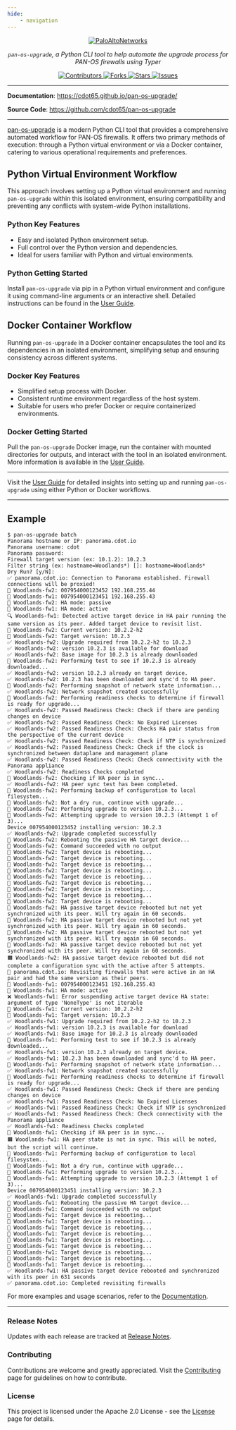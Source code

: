 ```yaml
---
hide:
    - navigation
---
```


<style>
.md-content .md-typeset h1 { display: none; }
</style>

<p align="center">
    <a href="https://paloaltonetworks.com"><img src="https://github.com/cdot65/pan-os-upgrade/blob/main/docs/images/logo.svg?raw=true" alt="PaloAltoNetworks"></a>
</p>
<p align="center">
    <em><code>pan-os-upgrade</code>, a Python CLI tool to help automate the upgrade process for PAN-OS firewalls using Typer</em>
</p>
<p align="center">
<a href="https://github.com/cdot65/pan-os-upgrade/graphs/contributors" target="_blank">
    <img src="https://img.shields.io/github/contributors/cdot65/pan-os-upgrade.svg?style=for-the-badge" alt="Contributors">
</a>
<a href="https://github.com/cdot65/pan-os-upgrade/network/members" target="_blank">
    <img src="https://img.shields.io/github/forks/cdot65/pan-os-upgrade.svg?style=for-the-badge" alt="Forks">
</a>
<a href="https://github.com/cdot65/pan-os-upgrade/stargazers" target="_blank">
    <img src="https://img.shields.io/github/stars/cdot65/pan-os-upgrade.svg?style=for-the-badge" alt="Stars">
</a>
<a href="https://github.com/cdot65/pan-os-upgrade/issues" target="_blank">
    <img src="https://img.shields.io/github/issues/cdot65/pan-os-upgrade.svg?style=for-the-badge" alt="Issues">
</a>
</p>

---

**Documentation**: <a href="https://cdot65.github.io/pan-os-upgrade/" target="_blank">https://cdot65.github.io/pan-os-upgrade/</a>

**Source Code**: <a href="https://github.com/cdot65/pan-os-upgrade" target="_blank">https://github.com/cdot65/pan-os-upgrade</a>

---

<a href="https://github.com/cdot65/pan-os-upgrade" target="_blank">pan-os-upgrade</a> is a modern Python CLI tool that provides a comprehensive automated workflow for PAN-OS firewalls. It offers two primary methods of execution: through a Python virtual environment or via a Docker container, catering to various operational requirements and preferences.

## Python Virtual Environment Workflow

This approach involves setting up a Python virtual environment and running `pan-os-upgrade` within this isolated environment, ensuring compatibility and preventing any conflicts with system-wide Python installations.

### Python Key Features

- Easy and isolated Python environment setup.
- Full control over the Python version and dependencies.
- Ideal for users familiar with Python and virtual environments.

### Python Getting Started

Install `pan-os-upgrade` via pip in a Python virtual environment and configure it using command-line arguments or an interactive shell. Detailed instructions can be found in the [User Guide](user-guide/python/getting-started.md).

## Docker Container Workflow

Running `pan-os-upgrade` in a Docker container encapsulates the tool and its dependencies in an isolated environment, simplifying setup and ensuring consistency across different systems.

### Docker Key Features

- Simplified setup process with Docker.
- Consistent runtime environment regardless of the host system.
- Suitable for users who prefer Docker or require containerized environments.

### Docker Getting Started

Pull the `pan-os-upgrade` Docker image, run the container with mounted directories for outputs, and interact with the tool in an isolated environment. More information is available in the [User Guide](user-guide/docker/getting-started.md).

---

Visit the [User Guide](user-guide/introduction.md) for detailed insights into setting up and running `pan-os-upgrade` using either Python or Docker workflows.

---

## Example

<div class="termy">

```console
$ pan-os-upgrade batch
Panorama hostname or IP: panorama.cdot.io
Panorama username: cdot
Panorama password:
Firewall target version (ex: 10.1.2): 10.2.3
Filter string (ex: hostname=Woodlands*) []: hostname=Woodlands*
Dry Run? [y/N]:
✅ panorama.cdot.io: Connection to Panorama established. Firewall connections will be proxied!
📝 Woodlands-fw2: 007954000123452 192.168.255.44
📝 Woodlands-fw1: 007954000123451 192.168.255.43
📝 Woodlands-fw2: HA mode: passive
📝 Woodlands-fw1: HA mode: active
🔍 Woodlands-fw1: Detected active target device in HA pair running the same version as its peer. Added target device to revisit list.
📝 Woodlands-fw2: Current version: 10.2.2-h2
📝 Woodlands-fw2: Target version: 10.2.3
✅ Woodlands-fw2: Upgrade required from 10.2.2-h2 to 10.2.3
✅ Woodlands-fw2: version 10.2.3 is available for download
✅ Woodlands-fw2: Base image for 10.2.3 is already downloaded
🚀 Woodlands-fw2: Performing test to see if 10.2.3 is already downloaded...
✅ Woodlands-fw2: version 10.2.3 already on target device.
✅ Woodlands-fw2: 10.2.3 has been downloaded and sync'd to HA peer.
🚀 Woodlands-fw2: Performing snapshot of network state information...
✅ Woodlands-fw2: Network snapshot created successfully
🚀 Woodlands-fw2: Performing readiness checks to determine if firewall is ready for upgrade...
✅ Woodlands-fw2: Passed Readiness Check: Check if there are pending changes on device
✅ Woodlands-fw2: Passed Readiness Check: No Expired Licenses
✅ Woodlands-fw2: Passed Readiness Check: Checks HA pair status from the perspective of the current device
✅ Woodlands-fw2: Passed Readiness Check: Check if NTP is synchronized
✅ Woodlands-fw2: Passed Readiness Check: Check if the clock is synchronized between dataplane and management plane
✅ Woodlands-fw2: Passed Readiness Check: Check connectivity with the Panorama appliance
✅ Woodlands-fw2: Readiness Checks completed
🚀 Woodlands-fw2: Checking if HA peer is in sync...
✅ Woodlands-fw2: HA peer sync test has been completed.
🚀 Woodlands-fw2: Performing backup of configuration to local filesystem...
🚀 Woodlands-fw2: Not a dry run, continue with upgrade...
🚀 Woodlands-fw2: Performing upgrade to version 10.2.3...
🚀 Woodlands-fw2: Attempting upgrade to version 10.2.3 (Attempt 1 of 3)...
Device 007954000123452 installing version: 10.2.3
✅ Woodlands-fw2: Upgrade completed successfully
🚀 Woodlands-fw2: Rebooting the passive HA target device...
📝 Woodlands-fw2: Command succeeded with no output
🔧 Woodlands-fw2: Target device is rebooting...
🔧 Woodlands-fw2: Target device is rebooting...
🔧 Woodlands-fw2: Target device is rebooting...
🔧 Woodlands-fw2: Target device is rebooting...
🔧 Woodlands-fw2: Target device is rebooting...
🔧 Woodlands-fw2: Target device is rebooting...
🔧 Woodlands-fw2: Target device is rebooting...
🔧 Woodlands-fw2: Target device is rebooting...
🔧 Woodlands-fw2: Target device is rebooting...
🔧 Woodlands-fw2: HA passive target device rebooted but not yet synchronized with its peer. Will try again in 60 seconds.
🔧 Woodlands-fw2: HA passive target device rebooted but not yet synchronized with its peer. Will try again in 60 seconds.
🔧 Woodlands-fw2: HA passive target device rebooted but not yet synchronized with its peer. Will try again in 60 seconds.
🔧 Woodlands-fw2: HA passive target device rebooted but not yet synchronized with its peer. Will try again in 60 seconds.
🟧 Woodlands-fw2: HA passive target device rebooted but did not complete a configuration sync with the active after 5 attempts.
🚀 panorama.cdot.io: Revisiting firewalls that were active in an HA pair and had the same version as their peers.
📝 Woodlands-fw1: 007954000123451 192.168.255.43
📝 Woodlands-fw1: HA mode: active
❌ Woodlands-fw1: Error suspending active target device HA state: argument of type 'NoneType' is not iterable
📝 Woodlands-fw1: Current version: 10.2.2-h2
📝 Woodlands-fw1: Target version: 10.2.3
✅ Woodlands-fw1: Upgrade required from 10.2.2-h2 to 10.2.3
✅ Woodlands-fw1: version 10.2.3 is available for download
✅ Woodlands-fw1: Base image for 10.2.3 is already downloaded
🚀 Woodlands-fw1: Performing test to see if 10.2.3 is already downloaded...
✅ Woodlands-fw1: version 10.2.3 already on target device.
✅ Woodlands-fw1: 10.2.3 has been downloaded and sync'd to HA peer.
🚀 Woodlands-fw1: Performing snapshot of network state information...
✅ Woodlands-fw1: Network snapshot created successfully
🚀 Woodlands-fw1: Performing readiness checks to determine if firewall is ready for upgrade...
✅ Woodlands-fw1: Passed Readiness Check: Check if there are pending changes on device
✅ Woodlands-fw1: Passed Readiness Check: No Expired Licenses
✅ Woodlands-fw1: Passed Readiness Check: Check if NTP is synchronized
✅ Woodlands-fw1: Passed Readiness Check: Check connectivity with the Panorama appliance
✅ Woodlands-fw1: Readiness Checks completed
🚀 Woodlands-fw1: Checking if HA peer is in sync...
🟧 Woodlands-fw1: HA peer state is not in sync. This will be noted, but the script will continue.
🚀 Woodlands-fw1: Performing backup of configuration to local filesystem...
🚀 Woodlands-fw1: Not a dry run, continue with upgrade...
🚀 Woodlands-fw1: Performing upgrade to version 10.2.3...
🚀 Woodlands-fw1: Attempting upgrade to version 10.2.3 (Attempt 1 of 3)...
Device 007954000123451 installing version: 10.2.3
✅ Woodlands-fw1: Upgrade completed successfully
🚀 Woodlands-fw1: Rebooting the passive HA target device...
📝 Woodlands-fw1: Command succeeded with no output
🔧 Woodlands-fw1: Target device is rebooting...
🔧 Woodlands-fw1: Target device is rebooting...
🔧 Woodlands-fw1: Target device is rebooting...
🔧 Woodlands-fw1: Target device is rebooting...
🔧 Woodlands-fw1: Target device is rebooting...
🔧 Woodlands-fw1: Target device is rebooting...
🔧 Woodlands-fw1: Target device is rebooting...
🔧 Woodlands-fw1: Target device is rebooting...
🔧 Woodlands-fw1: Target device is rebooting...
✅ Woodlands-fw1: HA passive target device rebooted and synchronized with its peer in 631 seconds
✅ panorama.cdot.io: Completed revisiting firewalls
```

</div>

For more examples and usage scenarios, refer to the [Documentation](https://cdot65.github.io/pan-os-upgrade/).

---

### Release Notes

Updates with each release are tracked at [Release Notes](about/release-notes.md).

### Contributing

Contributions are welcome and greatly appreciated. Visit the [Contributing](about/contributing.md) page for guidelines on how to contribute.

### License

This project is licensed under the Apache 2.0 License - see the [License](about/license.md) page for details.
